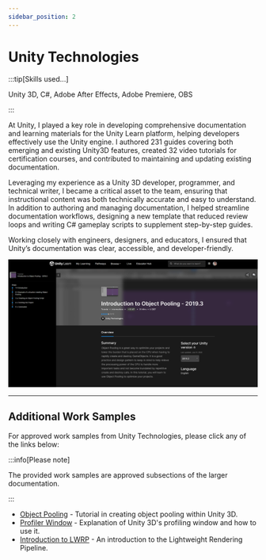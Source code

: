 ```yaml
---
sidebar_position: 2
---
```


# Unity Technologies

:::tip[Skills used...]

Unity 3D, C#, Adobe After Effects, Adobe Premiere, OBS

:::

At Unity, I played a key role in developing comprehensive documentation and learning materials for the Unity Learn platform, helping developers effectively use the Unity engine. I authored 231 guides covering both emerging and existing Unity3D features, created 32 video tutorials for certification courses, and contributed to maintaining and updating existing documentation.

Leveraging my experience as a Unity 3D developer, programmer, and technical writer, I became a critical asset to the team, ensuring that instructional content was both technically accurate and easy to understand. In addition to authoring and managing documentation, I helped streamline documentation workflows, designing a new template that reduced review loops and writing C# gameplay scripts to supplement step-by-step guides.

Working closely with engineers, designers, and educators, I ensured that Unity’s documentation was clear, accessible, and developer-friendly.

<span style="width: 500px;">![Example Tutorial](../../static/samples/unity_learn_tut_01.png)</span>

---

## Additional Work Samples

For approved work samples from Unity Technologies, please click any of the links below:

:::info[Please note]

The provided work samples are approved subsections of the larger documentation.

:::

- [Object Pooling](../../static/samples/unity_learn_01.pdf) - Tutorial in creating object pooling within Unity 3D.
- [Profiler Window](../../static/samples/unity_learn_02.pdf) - Explanation of Unity 3D's profiling window and how to use it.
- [Introduction to LWRP](../../static/samples/unity_learn_03.pdf) - An introduction to the Lightweight Rendering Pipeline.
